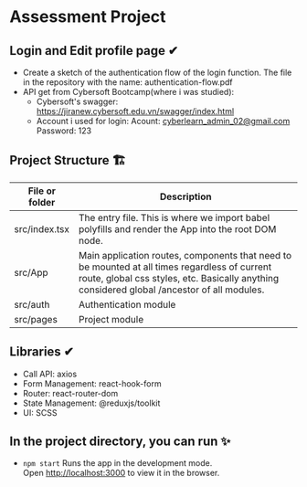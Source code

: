 # Assessment Project
## Login and Edit profile page ✔

- Create a sketch of the authentication flow of the login function. The file in the repository with the name: authentication-flow.pdf
- API get from Cybersoft Bootcamp(where i was studied):
  - Cybersoft's swagger: https://jiranew.cybersoft.edu.vn/swagger/index.html
  - Account i used for login: Acount: cyberlearn_admin_02@gmail.com Password: 123

## Project Structure 🏗

| File or folder | Description                                                                                                                                                                                  |
| -------------- | -------------------------------------------------------------------------------------------------------------------------------------------------------------------------------------------- |
| src/index.tsx  | The entry file. This is where we import babel polyfills and render the App into the root DOM node.                                                                                           |
| src/App        | Main application routes, components that need to be mounted at all times regardless of current route, global css styles, etc. Basically anything considered global /ancestor of all modules. |
| src/auth       | Authentication module                                                                                                                                                                        |
| src/pages      | Project module                                                                                                                                                                               |

## Libraries ✔

- Call API: axios
- Form Management: react-hook-form
- Router: react-router-dom
- State Management: @reduxjs/toolkit
- UI: SCSS

## In the project directory, you can run ✨

- `npm start`
Runs the app in the development mode.\
Open [http://localhost:3000](http://localhost:3000) to view it in the browser.


